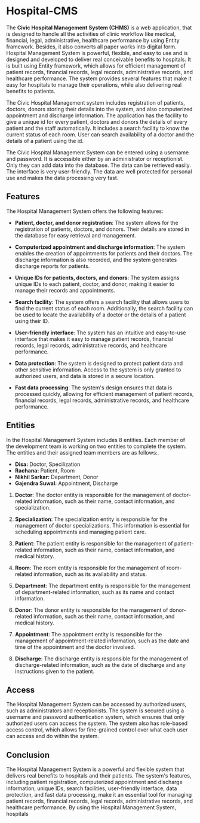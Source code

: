 # Hospital-CMS

<p>The <strong>Civic Hospital Management System (CHMS)</strong> is a web application, that is designed to handle all the activities of clinic workflow like medical, financial, legal, administrative, healthcare performance by using Entity framework. Besides, it also converts all paper works into digital form. Hospital Management System is powerful, flexible, and easy to use and is designed and developed to deliver real conceivable benefits to hospitals. It is built using Entity framework, which allows for efficient management of patient records, financial records, legal records, administrative records, and healthcare performance. The system provides several features that make it easy for hospitals to manage their operations, while also delivering real benefits to patients.</p>

<p>The Civic Hospital Management system includes registration of patients, doctors, donors storing their details into the system, and also computerized appointment and discharge information. The application has the facility to give a unique id for every patient, doctors and donors the details of every patient and the staff automatically. It includes a search facility to know the current status of each room. User can search availability of a doctor and the details of a patient using the id.</p>
<p>The Civic Hospital Management System can be entered using a username and password. It is accessible either by an administrator or receptionist. Only they can add data into the database. The data can be retrieved easily. The interface is very user-friendly. The data are well protected for personal use and makes the data processing very fast.</p>


## Features

The Hospital Management System offers the following features:

* **Patient, doctor, and donor registration**: The system allows for the registration of patients, doctors, and donors. Their details are stored in the database for easy retrieval and management.

* **Computerized appointment and discharge information**: The system enables the creation of appointments for patients and their doctors. The discharge information is also recorded, and the system generates discharge reports for patients.

* **Unique IDs for patients, doctors, and donors**: The system assigns unique IDs to each patient, doctor, and donor, making it easier to manage their records and appointments.

* **Search facility**: The system offers a search facility that allows users to find the current status of each room. Additionally, the search facility can be used to locate the availability of a doctor or the details of a patient using their ID.

* **User-friendly interface**: The system has an intuitive and easy-to-use interface that makes it easy to manage patient records, financial records, legal records, administrative records, and healthcare performance.

* **Data protection**: The system is designed to protect patient data and other sensitive information. Access to the system is only granted to authorized users, and data is stored in a secure location.

* **Fast data processing**: The system's design ensures that data is processed quickly, allowing for efficient management of patient records, financial records, legal records, administrative records, and healthcare performance.

## Entities
<p>In the Hospital Management System includes 8 entities. Each member of the development team is working on two entities to complete the system. The entities and their assigned team members are as follows:.</p>

<ul>
  <li><strong>Disa:</strong> Doctor, Specilization</li>
  <li><strong>Rachana:</strong> Patient, Room</li>
  <li><strong>Nikhil Sarkar:</strong> Department, Donor</li>
  <li><strong>Gajendra Suwal:</strong> Appointment, Discharge</li>
</ul>


1. **Doctor**: The doctor entity is responsible for the management of doctor-related information, such as their name, contact information, and specialization.

2. **Specialization**: The specialization entity is responsible for the management of doctor specializations. This information is essential for scheduling appointments and managing patient care.

3. **Patient**: The patient entity is responsible for the management of patient-related information, such as their name, contact information, and medical history.

4. **Room**: The room entity is responsible for the management of room-related information, such as its availability and status.

5. **Department**: The department entity is responsible for the management of department-related information, such as its name and contact information.

6. **Donor**: The donor entity is responsible for the management of donor-related information, such as their name, contact information, and medical history.

7. **Appointment**: The appointment entity is responsible for the management of appointment-related information, such as the date and time of the appointment and the doctor involved.

8. **Discharge**: The discharge entity is responsible for the management of discharge-related information, such as the date of discharge and any instructions given to the patient.

## Access

The Hospital Management System can be accessed by authorized users, such as administrators and receptionists. The system is secured using a username and password authentication system, which ensures that only authorized users can access the system. The system also has role-based access control, which allows for fine-grained control over what each user can access and do within the system.

## Conclusion

The Hospital Management System is a powerful and flexible system that delivers real benefits to hospitals and their patients. The system's features, including patient registration, computerized appointment and discharge information, unique IDs, search facilities, user-friendly interface, data protection, and fast data processing, make it an essential tool for managing patient records, financial records, legal records, administrative records, and healthcare performance. By using the Hospital Management System, hospitals


  
